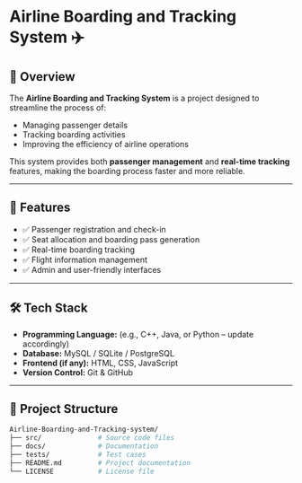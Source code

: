 # Airline Boarding and Tracking System ✈️

## 📌 Overview
The **Airline Boarding and Tracking System** is a project designed to streamline the process of:
- Managing passenger details  
- Tracking boarding activities  
- Improving the efficiency of airline operations  

This system provides both **passenger management** and **real-time tracking** features, making the boarding process faster and more reliable.

---

## 🚀 Features
- ✅ Passenger registration and check-in  
- ✅ Seat allocation and boarding pass generation  
- ✅ Real-time boarding tracking  
- ✅ Flight information management  
- ✅ Admin and user-friendly interfaces  

---

## 🛠️ Tech Stack
- **Programming Language:** (e.g., C++, Java, or Python – update accordingly)  
- **Database:** MySQL / SQLite / PostgreSQL  
- **Frontend (if any):** HTML, CSS, JavaScript  
- **Version Control:** Git & GitHub  

---

## 📂 Project Structure
```bash
Airline-Boarding-and-Tracking-system/
├── src/              # Source code files
├── docs/             # Documentation
├── tests/            # Test cases
├── README.md         # Project documentation
└── LICENSE           # License file
